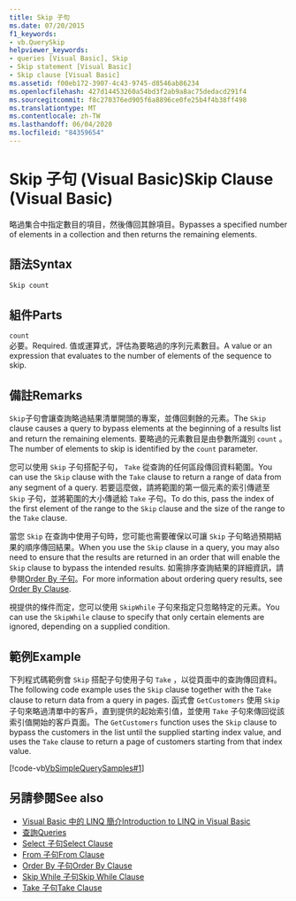 ```yaml
---
title: Skip 子句
ms.date: 07/20/2015
f1_keywords:
- vb.QuerySkip
helpviewer_keywords:
- queries [Visual Basic], Skip
- Skip statement [Visual Basic]
- Skip clause [Visual Basic]
ms.assetid: f00eb172-3907-4c43-9745-d8546ab86234
ms.openlocfilehash: 427d14453260a54bd3f2ab9a8ac75dedacd291f4
ms.sourcegitcommit: f8c270376ed905f6a8896ce0fe25b4f4b38ff498
ms.translationtype: MT
ms.contentlocale: zh-TW
ms.lasthandoff: 06/04/2020
ms.locfileid: "84359654"
---
```

# <a name="skip-clause-visual-basic"></a><span data-ttu-id="acc8b-102">Skip 子句 (Visual Basic)</span><span class="sxs-lookup"><span data-stu-id="acc8b-102">Skip Clause (Visual Basic)</span></span>
<span data-ttu-id="acc8b-103">略過集合中指定數目的項目，然後傳回其餘項目。</span><span class="sxs-lookup"><span data-stu-id="acc8b-103">Bypasses a specified number of elements in a collection and then returns the remaining elements.</span></span>  
  
## <a name="syntax"></a><span data-ttu-id="acc8b-104">語法</span><span class="sxs-lookup"><span data-stu-id="acc8b-104">Syntax</span></span>  
  
```vb  
Skip count  
```  
  
## <a name="parts"></a><span data-ttu-id="acc8b-105">組件</span><span class="sxs-lookup"><span data-stu-id="acc8b-105">Parts</span></span>  
 `count`  
 <span data-ttu-id="acc8b-106">必要。</span><span class="sxs-lookup"><span data-stu-id="acc8b-106">Required.</span></span> <span data-ttu-id="acc8b-107">值或運算式，評估為要略過的序列元素數目。</span><span class="sxs-lookup"><span data-stu-id="acc8b-107">A value or an expression that evaluates to the number of elements of the sequence to skip.</span></span>  
  
## <a name="remarks"></a><span data-ttu-id="acc8b-108">備註</span><span class="sxs-lookup"><span data-stu-id="acc8b-108">Remarks</span></span>  
 <span data-ttu-id="acc8b-109">`Skip`子句會讓查詢略過結果清單開頭的專案，並傳回剩餘的元素。</span><span class="sxs-lookup"><span data-stu-id="acc8b-109">The `Skip` clause causes a query to bypass elements at the beginning of a results list and return the remaining elements.</span></span> <span data-ttu-id="acc8b-110">要略過的元素數目是由參數所識別 `count` 。</span><span class="sxs-lookup"><span data-stu-id="acc8b-110">The number of elements to skip is identified by the `count` parameter.</span></span>  
  
 <span data-ttu-id="acc8b-111">您可以使用 `Skip` 子句搭配子句， `Take` 從查詢的任何區段傳回資料範圍。</span><span class="sxs-lookup"><span data-stu-id="acc8b-111">You can use the `Skip` clause with the `Take` clause to return a range of data from any segment of a query.</span></span> <span data-ttu-id="acc8b-112">若要這麼做，請將範圍的第一個元素的索引傳遞至 `Skip` 子句，並將範圍的大小傳遞給 `Take` 子句。</span><span class="sxs-lookup"><span data-stu-id="acc8b-112">To do this, pass the index of the first element of the range to the `Skip` clause and the size of the range to the `Take` clause.</span></span>  
  
 <span data-ttu-id="acc8b-113">當您 `Skip` 在查詢中使用子句時，您可能也需要確保以可讓 `Skip` 子句略過預期結果的順序傳回結果。</span><span class="sxs-lookup"><span data-stu-id="acc8b-113">When you use the `Skip` clause in a query, you may also need to ensure that the results are returned in an order that will enable the `Skip` clause to bypass the intended results.</span></span> <span data-ttu-id="acc8b-114">如需排序查詢結果的詳細資訊，請參閱[Order By 子句](order-by-clause.md)。</span><span class="sxs-lookup"><span data-stu-id="acc8b-114">For more information about ordering query results, see [Order By Clause](order-by-clause.md).</span></span>  
  
 <span data-ttu-id="acc8b-115">視提供的條件而定，您可以使用 `SkipWhile` 子句來指定只忽略特定的元素。</span><span class="sxs-lookup"><span data-stu-id="acc8b-115">You can use the `SkipWhile` clause to specify that only certain elements are ignored, depending on a supplied condition.</span></span>  
  
## <a name="example"></a><span data-ttu-id="acc8b-116">範例</span><span class="sxs-lookup"><span data-stu-id="acc8b-116">Example</span></span>  
 <span data-ttu-id="acc8b-117">下列程式碼範例會 `Skip` 搭配子句使用子句 `Take` ，以從頁面中的查詢傳回資料。</span><span class="sxs-lookup"><span data-stu-id="acc8b-117">The following code example uses the `Skip` clause together with the `Take` clause to return data from a query in pages.</span></span> <span data-ttu-id="acc8b-118">函式會 `GetCustomers` 使用 `Skip` 子句來略過清單中的客戶，直到提供的起始索引值，並使用 `Take` 子句來傳回從該索引值開始的客戶頁面。</span><span class="sxs-lookup"><span data-stu-id="acc8b-118">The `GetCustomers` function uses the `Skip` clause to bypass the customers in the list until the supplied starting index value, and uses the `Take` clause to return a page of customers starting from that index value.</span></span>  
  
 [!code-vb[VbSimpleQuerySamples#1](~/samples/snippets/visualbasic/VS_Snippets_VBCSharp/VbSimpleQuerySamples/VB/QuerySamples1.vb#1)]  
  
## <a name="see-also"></a><span data-ttu-id="acc8b-119">另請參閱</span><span class="sxs-lookup"><span data-stu-id="acc8b-119">See also</span></span>

- [<span data-ttu-id="acc8b-120">Visual Basic 中的 LINQ 簡介</span><span class="sxs-lookup"><span data-stu-id="acc8b-120">Introduction to LINQ in Visual Basic</span></span>](../../programming-guide/language-features/linq/introduction-to-linq.md)
- [<span data-ttu-id="acc8b-121">查詢</span><span class="sxs-lookup"><span data-stu-id="acc8b-121">Queries</span></span>](index.md)
- [<span data-ttu-id="acc8b-122">Select 子句</span><span class="sxs-lookup"><span data-stu-id="acc8b-122">Select Clause</span></span>](select-clause.md)
- [<span data-ttu-id="acc8b-123">From 子句</span><span class="sxs-lookup"><span data-stu-id="acc8b-123">From Clause</span></span>](from-clause.md)
- [<span data-ttu-id="acc8b-124">Order By 子句</span><span class="sxs-lookup"><span data-stu-id="acc8b-124">Order By Clause</span></span>](order-by-clause.md)
- [<span data-ttu-id="acc8b-125">Skip While 子句</span><span class="sxs-lookup"><span data-stu-id="acc8b-125">Skip While Clause</span></span>](skip-while-clause.md)
- [<span data-ttu-id="acc8b-126">Take 子句</span><span class="sxs-lookup"><span data-stu-id="acc8b-126">Take Clause</span></span>](take-clause.md)
